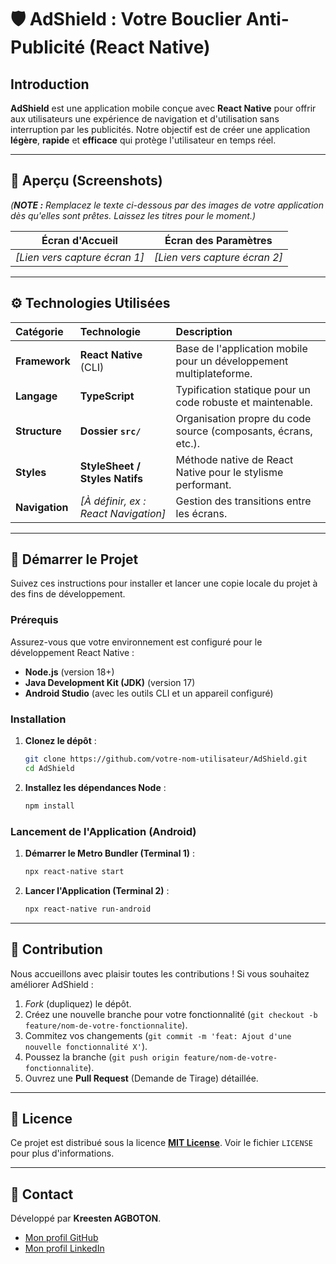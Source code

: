 # 🛡️ AdShield : Votre Bouclier Anti-Publicité (React Native)

## Introduction

**AdShield** est une application mobile conçue avec **React Native** pour offrir aux utilisateurs une expérience de navigation et d'utilisation sans interruption par les publicités. Notre objectif est de créer une application **légère**, **rapide** et **efficace** qui protège l'utilisateur en temps réel.

-----

## 📸 Aperçu (Screenshots)

*(**NOTE :** Remplacez le texte ci-dessous par des images de votre application dès qu'elles sont prêtes. Laissez les titres pour le moment.)*

| Écran d'Accueil | Écran des Paramètres |
| :---: | :---: |
| *[Lien vers capture écran 1]* | *[Lien vers capture écran 2]* |

-----

## ⚙️ Technologies Utilisées

| Catégorie | Technologie | Description |
| :--- | :--- | :--- |
| **Framework** | **React Native** (CLI) | Base de l'application mobile pour un développement multiplateforme. |
| **Langage** | **TypeScript** | Typification statique pour un code robuste et maintenable. |
| **Structure** | **Dossier `src/`** | Organisation propre du code source (composants, écrans, etc.). |
| **Styles** | **StyleSheet / Styles Natifs** | Méthode native de React Native pour le stylisme performant. |
| **Navigation**| *[À définir, ex : React Navigation]* | Gestion des transitions entre les écrans. |

-----

## 🚀 Démarrer le Projet

Suivez ces instructions pour installer et lancer une copie locale du projet à des fins de développement.

### Prérequis

Assurez-vous que votre environnement est configuré pour le développement React Native :

  * **Node.js** (version 18+)
  * **Java Development Kit (JDK)** (version 17)
  * **Android Studio** (avec les outils CLI et un appareil configuré)

### Installation

1.  **Clonez le dépôt** :

    ```bash
    git clone https://github.com/votre-nom-utilisateur/AdShield.git
    cd AdShield
    ```

2.  **Installez les dépendances Node** :

    ```bash
    npm install
    ```

### Lancement de l'Application (Android)

1.  **Démarrer le Metro Bundler (Terminal 1)** :

    ```bash
    npx react-native start
    ```

2.  **Lancer l'Application (Terminal 2)** :

    ```bash
    npx react-native run-android
    ```

-----

## 🤝 Contribution

Nous accueillons avec plaisir toutes les contributions \! Si vous souhaitez améliorer AdShield :

1.  *Fork* (dupliquez) le dépôt.
2.  Créez une nouvelle branche pour votre fonctionnalité (`git checkout -b feature/nom-de-votre-fonctionnalite`).
3.  Commitez vos changements (`git commit -m 'feat: Ajout d'une nouvelle fonctionnalité X'`).
4.  Poussez la branche (`git push origin feature/nom-de-votre-fonctionnalite`).
5.  Ouvrez une **Pull Request** (Demande de Tirage) détaillée.

-----

## 🔑 Licence

Ce projet est distribué sous la licence **[MIT License](https://opensource.org/licenses/MIT)**. Voir le fichier `LICENSE` pour plus d'informations.

-----

## 👤 Contact

Développé par **Kreesten AGBOTON**.

  * [Mon profil GitHub](https://github.com/Kreesten-hsh)
  * [Mon profil LinkedIn](https://www.linkedin.com/in/kreesten-agboton-4817a1382/)